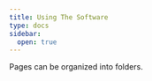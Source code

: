 ```yaml
---
title: Using The Software
type: docs
sidebar:
  open: true
---
```


Pages can be organized into folders.
